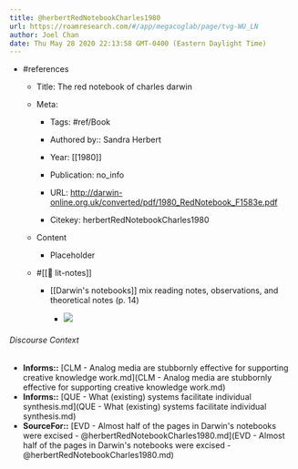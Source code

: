 ```yaml
---
title: @herbertRedNotebookCharles1980
url: https://roamresearch.com/#/app/megacoglab/page/tvg-WU_LN
author: Joel Chan
date: Thu May 28 2020 22:13:58 GMT-0400 (Eastern Daylight Time)
---
```


- #references

    - Title: The red notebook of charles darwin

    - Meta:

        - Tags: #ref/Book

        - Authored by::  Sandra Herbert

        - Year: [[1980]]

        - Publication: no_info

        - URL: http://darwin-online.org.uk/converted/pdf/1980_RedNotebook_F1583e.pdf

        - Citekey: herbertRedNotebookCharles1980

    - Content

        - Placeholder

    - #[[📝 lit-notes]]

        - [[Darwin's notebooks]] mix reading notes, observations, and theoretical notes (p. 14)

            - ![](https://firebasestorage.googleapis.com/v0/b/firescript-577a2.appspot.com/o/imgs%2Fapp%2Fmegacoglab%2FzYr1N9paD2.png?alt=media&token=4cea6e88-d2df-49ea-8ad3-5792e5f98a5a)

###### Discourse Context

- **Informs::** [CLM - Analog media are stubbornly effective for supporting creative knowledge work.md](CLM - Analog media are stubbornly effective for supporting creative knowledge work.md)
- **Informs::** [QUE - What (existing) systems facilitate individual synthesis.md](QUE - What (existing) systems facilitate individual synthesis.md)
- **SourceFor::** [EVD - Almost half of the pages in Darwin's notebooks were excised - @herbertRedNotebookCharles1980.md](EVD - Almost half of the pages in Darwin's notebooks were excised - @herbertRedNotebookCharles1980.md)

